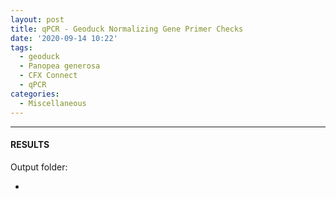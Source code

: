 ```yaml
---
layout: post
title: qPCR - Geoduck Normalizing Gene Primer Checks
date: '2020-09-14 10:22'
tags: 
  - geoduck
  - Panopea generosa
  - CFX Connect
  - qPCR
categories: 
  - Miscellaneous
---
```




---

#### RESULTS

Output folder:

- []()

